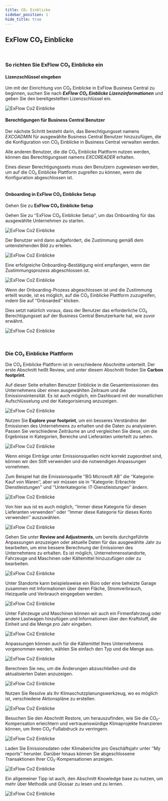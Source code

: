 ```yaml
---
title: CO₂ Einblicke
sidebar_position: 1
hide_title: true
---
```


## ExFlow CO₂ Einblicke

<br/>

### So richten Sie ExFlow CO₂ Einblicke ein

#### Lizenzschlüssel eingeben

Um mit der Einrichtung von CO₂ Einblicke in ExFlow Business Central zu beginnen, suchen Sie nach ***ExFlow CO₂ Einblicke Lizenzinformationen*** und geben Sie den bereitgestellten Lizenzschlüssel ein.

![ExFlow Co2 Einblicke](@site/static/img/media/co2-insight-license.png)<br/>

#### Berechtigungen für Business Central Benutzer
Der nächste Schritt besteht darin, das Berechtigungsset namens *EXCOADMIN* für ausgewählte Business Central Benutzer hinzuzufügen, die die Konfiguration von CO₂ Einblicke in Business Central verwalten werden.

Alle anderen Benutzer, die die CO₂ Einblicke Plattform nutzen werden, können das Berechtigungsset namens *EXCOREADER* erhalten.

Eines dieser Berechtigungssets muss den Benutzern zugewiesen werden, um auf die CO₂ Einblicke Plattform zugreifen zu können, wenn die Konfiguration abgeschlossen ist.<br/><br/>

#### Onboarding in ExFlow CO₂ Einblicke Setup
Gehen Sie zu **ExFlow CO₂ Einblicke Setup**

Gehen Sie zu ‘’ExFlow CO₂ Einblicke Setup’’, um das Onboarding für das ausgewählte Unternehmen zu starten.

![ExFlow Co2 Einblicke](@site/static/img/media/co2-insight-017.png)<br/>

Der Benutzer wird dann aufgefordert, die Zustimmung gemäß dem untenstehenden Bild zu erteilen.

![ExFlow Co2 Einblicke](@site/static/img/media/co2-insights-grant-consent.png) <br/>

Eine erfolgreiche Onboarding-Bestätigung wird empfangen, wenn der Zustimmungsprozess abgeschlossen ist.

![ExFlow Co2 Einblicke](@site/static/img/media/co2-insight-019.png)<br/>

Wenn der Onboarding-Prozess abgeschlossen ist und die Zustimmung erteilt wurde, ist es möglich, auf die CO₂ Einblicke Plattform zuzugreifen, indem Sie auf ‘’Onboarded’’ klicken.

Dies setzt natürlich voraus, dass der Benutzer das erforderliche CO₂ Berechtigungsset auf der Business Central Benutzerkarte hat, wie zuvor erwähnt.

![ExFlow Co2 Einblicke](@site/static/img/media/co2-insight-020.png)<br/>

<br/>

### Die CO₂ Einblicke Plattform

Die CO₂ Einblicke Plattform ist in verschiedene Abschnitte unterteilt. Der erste Abschnitt heißt Review, und unter diesem Abschnitt finden Sie **Carbon footprint**.

Auf dieser Seite erhalten Benutzer Einblicke in die Gesamtemissionen des Unternehmens über einen ausgewählten Zeitraum und die Emissionsintensität. Es ist auch möglich, ein Dashboard mit der monatlichen Aufschlüsselung und der Kategorisierung anzuzeigen.

![ExFlow Co2 Einblicke](@site/static/img/media/co2-insight-021.png)<br/>

Nutzen Sie **Explore your footprint**, um ein besseres Verständnis der Emissionen des Unternehmens zu erhalten und die Daten zu analysieren. Passen Sie verschiedene Zeiträume an und vergleichen Sie diese, um die Ergebnisse in Kategorien, Bereiche und Lieferanten unterteilt zu sehen.

![ExFlow Co2 Einblicke](@site/static/img/media/co2-insight-022.png)<br/>

Wenn einige Einträge unter Emissionsquellen nicht korrekt zugeordnet sind, können wir den Stift verwenden und die notwendigen Anpassungen vornehmen.

Zum Beispiel hat die Emissionsquelle ‘’BG Microsoft AB’’ die ‘’Kategorie: Kauf von Waren’’,
aber wir müssen sie in ‘’Kategorie: Erbrachte Dienstleistungen’’ und ‘’Unterkategorie: IT-Dienstleistungen’’ ändern.

![ExFlow Co2 Einblicke](@site/static/img/media/co2-insight-023.png)<br/>

Von hier aus ist es auch möglich, ‘’Immer diese Kategorie für diesen Lieferanten verwenden’’ oder ‘’Immer diese Kategorie für dieses Konto verwenden’’ auszuwählen.

![ExFlow Co2 Einblicke](@site/static/img/media/co2-insight-024.png)<br/>

Gehen Sie unter **Review and Adjustments**, um bereits durchgeführte Anpassungen anzuzeigen oder aktuelle Daten für das ausgewählte Jahr zu bearbeiten, um eine bessere Berechnung der Emissionen des Unternehmens zu erhalten. Es ist möglich, Unternehmensstandorte, Fahrzeuge und Maschinen oder Kältemittel hinzuzufügen oder zu bearbeiten.

![ExFlow Co2 Einblicke](@site/static/img/media/co2-insight-025.png)<br/>

Unter Standorte kann beispielsweise ein Büro oder eine beheizte Garage zusammen mit Informationen über deren Fläche, Stromverbrauch, Heizquelle und Verbrauch eingegeben werden.

![ExFlow Co2 Einblicke](@site/static/img/media/co2-insight-026.png)<br/>

Unter Fahrzeuge und Maschinen können wir auch ein Firmenfahrzeug oder andere Lastwagen hinzufügen und Informationen über den Kraftstoff, die Einheit und die Menge pro Jahr eingeben.

![ExFlow Co2 Einblicke](@site/static/img/media/co2-insight-027.png)<br/>

Anpassungen können auch für die Kältemittel Ihres Unternehmens vorgenommen werden, wählen Sie einfach den Typ und die Menge aus.

![ExFlow Co2 Einblicke](@site/static/img/media/co2-insight-028.png)<br/>

Berechnen Sie neu, um die Änderungen abzuschließen und die aktualisierten Daten anzuzeigen.

![ExFlow Co2 Einblicke](@site/static/img/media/co2-insight-029.png)<br/>

Nutzen Sie Resolve als Ihr Klimaschutzplanungswerkzeug, wo es möglich ist, verschiedene Aktionspläne zu erstellen.

![ExFlow Co2 Einblicke](@site/static/img/media/co2-insight-030.png)<br/>

Besuchen Sie den Abschnitt Restore, um herauszufinden, wie Sie die CO₂-Kompensation erleichtern und vertrauenswürdige Klimaprojekte finanzieren können, um Ihren CO₂-Fußabdruck zu verringern.

![ExFlow Co2 Einblicke](@site/static/img/media/co2-insight-031.png)<br/>

Laden Sie Emissionsdaten oder Klimaberichte pro Geschäftsjahr unter ‘’My reports’’ herunter.
Darüber hinaus können Sie abgeschlossene Transaktionen Ihrer CO₂-Kompensationen anzeigen.

![ExFlow Co2 Einblicke](@site/static/img/media/co2-insight-032.png)<br/>

Ein allgemeiner Tipp ist auch, den Abschnitt Knowledge base zu nutzen, um mehr über Methodik und Glossar zu lesen und zu lernen.

![ExFlow Co2 Einblicke](@site/static/img/media/co2-insight-033.png)<br/>
